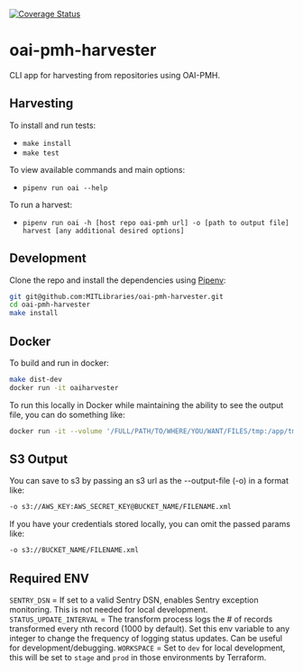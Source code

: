 [![Coverage Status](https://coveralls.io/repos/github/MITLibraries/oai-pmh-harvester/badge.svg?branch=rdi-updates)](https://coveralls.io/github/MITLibraries/oai-pmh-harvester?branch=rdi-updates)

# oai-pmh-harvester

CLI app for harvesting from repositories using OAI-PMH.

## Harvesting

To install and run tests:
- `make install`
- `make test`

To view available commands and main options:
- `pipenv run oai --help`

To run a harvest:
- `pipenv run oai -h [host repo oai-pmh url] -o [path to output file] harvest [any additional desired options]`

## Development

Clone the repo and install the dependencies using [Pipenv](https://docs.pipenv.org/):

```bash
git git@github.com:MITLibraries/oai-pmh-harvester.git
cd oai-pmh-harvester
make install
```

## Docker

To build and run in docker:

```bash
make dist-dev
docker run -it oaiharvester
```

To run this locally in Docker while maintaining the ability to see the output file, you can do something like:

```bash
docker run -it --volume '/FULL/PATH/TO/WHERE/YOU/WANT/FILES/tmp:/app/tmp' oaiharvester -h https://aspace-staff-dev.mit.edu/oai -o tmp/out.xml harvest -m oai_ead
```

## S3 Output

You can save to s3 by passing an s3 url as the --output-file (-o) in a format like:

```bash
-o s3://AWS_KEY:AWS_SECRET_KEY@BUCKET_NAME/FILENAME.xml
```

If you have your credentials stored locally, you can omit the passed params like:

```bash
-o s3://BUCKET_NAME/FILENAME.xml
```

## Required ENV
`SENTRY_DSN` = If set to a valid Sentry DSN, enables Sentry exception monitoring. This is not needed for local development.
`STATUS_UPDATE_INTERVAL` = The transform process logs the # of records transformed every nth record (1000 by default). Set this env variable to any integer to change the frequency of logging status updates. Can be useful for development/debugging.
`WORKSPACE` = Set to `dev` for local development, this will be set to `stage` and `prod` in those environments by Terraform.